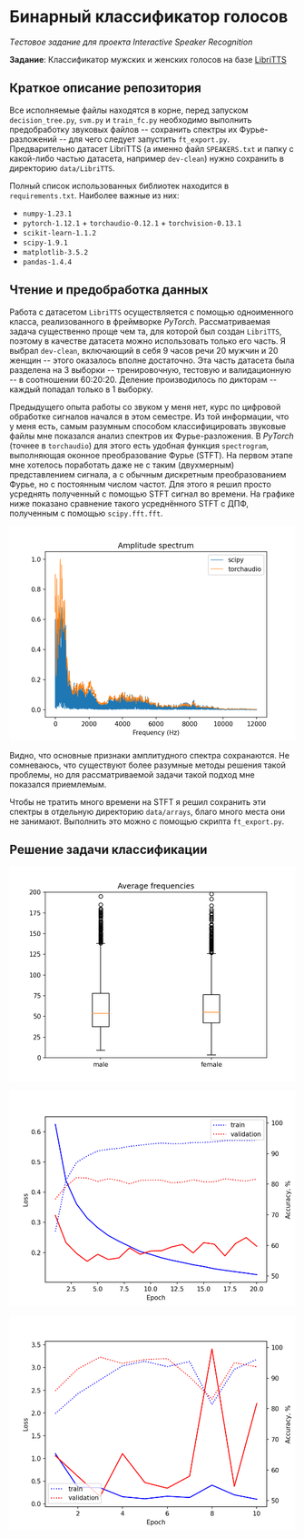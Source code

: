 # Бинарный классификатор голосов

 *Tестовое задание для проекта Interactive Speaker Recognition*

**Задание**: Классификатор мужских и женских голосов на базе [LibriTTS](https://arxiv.org/abs/1904.02882)


## Краткое описание репозитория

Все исполняемые файлы находятся в корне, перед запуском `decision_tree.py`, `svm.py` и `train_fc.py` необходимо выполнить предобработку звуковых файлов -- сохранить спектры их Фурье-разложений -- для чего следует запустить `ft_export.py`. Предварительно датасет LibriTTS (а именно файл `SPEAKERS.txt` и папку с какой-либо частью датасета, например `dev-clean`) нужно сохранить в директорию `data/LibriTTS`.

Полный список использованных библиотек находится в `requirements.txt`. Наиболее важные из них:
* `numpy-1.23.1`
* `pytorch-1.12.1` + `torchaudio-0.12.1` + `torchvision-0.13.1`
* `scikit-learn-1.1.2`
* `scipy-1.9.1`
* `matplotlib-3.5.2`
* `pandas-1.4.4`


## Чтение и предобработка данных

Работа с датасетом `LibriTTS` осуществляется с помощью одноименного класса, реализованного в фреймворке *PyTorch*.
Рассматриваемая задача существенно проще чем та, для которой был создан `LibriTTS`, поэтому в качестве датасета можно использовать только его часть.
Я выбрал `dev-clean`, включающий в себя 9 часов речи 20 мужчин и 20 женщин -- этого оказалось вполне достаточно. Эта часть датасета была разделена на 3 выборки -- тренировочную, тестовую и валидационную -- в соотношении 60:20:20. Деление производилось по дикторам -- каждый попадал только в 1 выборку.

Предыдущего опыта работы со звуком у меня нет, курс по цифровой обработке сигналов
начался в этом семестре. Из той информации, что у меня есть, самым разумным
способом классифицировать звуковые файлы мне показался анализ спектров их 
Фурье-разложения. В *PyTorch* (точнее в `torchaudio`) для этого есть удобная
функция `spectrogram`, выполняющая оконное преобразование Фурье (STFT). На первом этапе мне хотелось поработать даже не с таким (двухмерным) представлением сигнала,
а с обычным дискретным преобразованием Фурье, но с постоянным числом частот.
Для этого я решил просто усреднять полученный с помощью STFT сигнал во времени.
На графике ниже показано сравнение такого усреднённого STFT с ДПФ, полученным
с помощью `scipy.fft.fft`.

![сравнение усреднённого STFT с DFT](plots/scipy_torch_comparison.png)

Видно, что основные признаки амплитудного спектра сохранаются. Не сомневаюсь, что
существуют более разумные методы решения такой проблемы, но для рассматриваемой
задачи такой подход мне показался приемлемым.

Чтобы не тратить много времени на STFT я решил сохранить эти спектры в отдельную
директорию `data/arrays`, благо много места они не занимают. Выполнить это можно
с помощью скрипта `ft_export.py`.


## Решение задачи классификации

![средние частоты Фурье-разложения голоса мужчин и женщин](plots/avg_frequencies.png)

![график обучения простой полносвязной нейросетевой модели](plots/fc_model.png)

![график fine-tuning'а предобученной VGG11](plots/cnn_model.png)